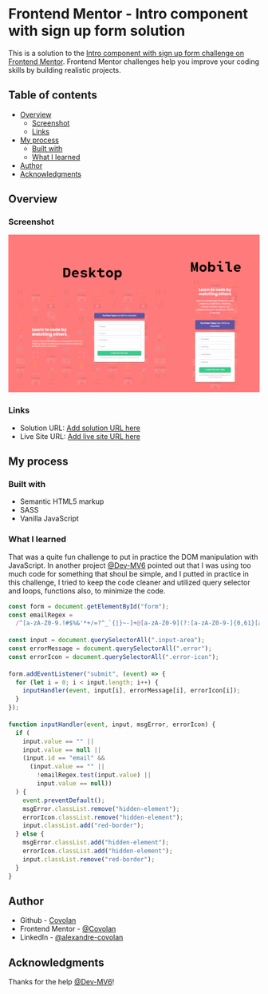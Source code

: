 # Frontend Mentor - Intro component with sign up form solution

This is a solution to the [Intro component with sign up form challenge on Frontend Mentor](https://www.frontendmentor.io/challenges/intro-component-with-signup-form-5cf91bd49edda32581d28fd1). Frontend Mentor challenges help you improve your coding skills by building realistic projects.

## Table of contents

- [Overview](#overview)
  - [Screenshot](#screenshot)
  - [Links](#links)
- [My process](#my-process)
  - [Built with](#built-with)
  - [What I learned](#what-i-learned)
- [Author](#author)
- [Acknowledgments](#acknowledgments)

## Overview

### Screenshot

![A screenshot of the website for desktop and mobile](./screenshot.jpeg)

### Links

- Solution URL: [Add solution URL here](https://your-solution-url.com)
- Live Site URL: [Add live site URL here](https://your-live-site-url.com)

## My process

### Built with

- Semantic HTML5 markup
- SASS
- Vanilla JavaScript

### What I learned

That was a quite fun challenge to put in practice the DOM manipulation with JavaScript. In another project [@Dev-MV6](https://www.frontendmentor.io/profile/Dev-MV6) pointed out that I was using too much code for something that shoul be simple, and I putted in practice in this challenge, I tried to keep the code cleaner and utilized query selector and loops, functions also, to minimize the code.

```js
const form = document.getElementById("form");
const emailRegex =
  /^[a-zA-Z0-9.!#$%&'*+/=?^_`{|}~-]+@[a-zA-Z0-9](?:[a-zA-Z0-9-]{0,61}[a-zA-Z0-9])?(?:\.[a-zA-Z0-9](?:[a-zA-Z0-9-]{0,61}[a-zA-Z0-9])?)*$/;

const input = document.querySelectorAll(".input-area");
const errorMessage = document.querySelectorAll(".error");
const errorIcon = document.querySelectorAll(".error-icon");

form.addEventListener("submit", (event) => {
  for (let i = 0; i < input.length; i++) {
    inputHandler(event, input[i], errorMessage[i], errorIcon[i]);
  }
});

function inputHandler(event, input, msgError, errorIcon) {
  if (
    input.value == "" ||
    input.value == null ||
    (input.id == "email" &&
      (input.value == "" ||
        !emailRegex.test(input.value) ||
        input.value == null))
  ) {
    event.preventDefault();
    msgError.classList.remove("hidden-element");
    errorIcon.classList.remove("hidden-element");
    input.classList.add("red-border");
  } else {
    msgError.classList.add("hidden-element");
    errorIcon.classList.add("hidden-element");
    input.classList.remove("red-border");
  }
}
```

## Author

- Github - [Covolan](https://github.com/covolan)
- Frontend Mentor - [@Covolan](https://www.frontendmentor.io/profile/covolan)
- LinkedIn - [@alexandre-covolan](https://www.linkedin.com/in/alexandre-covolan/)

## Acknowledgments

Thanks for the help [@Dev-MV6](https://www.frontendmentor.io/profile/Dev-MV6)!
